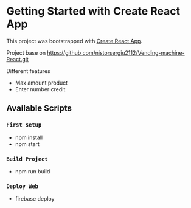 # Getting Started with Create React App

This project was bootstrapped with [Create React App](https://github.com/facebook/create-react-app).

Project base on https://github.com/nistorsergiu2112/Vending-machine-React.git

Different features

- Max amount product
- Enter number credit

## Available Scripts

### `First setup`

- npm install
- npm start

### `Build Project`

- npm run build

### `Deploy Web`

- firebase deploy


